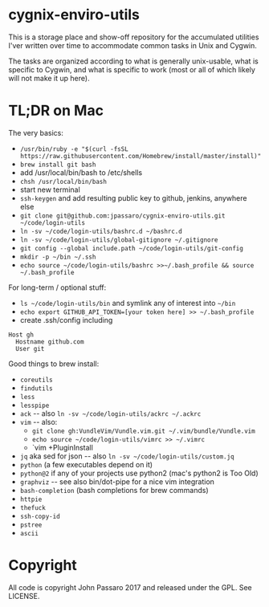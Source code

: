 # cygnix-enviro-utils

This is a storage place and show-off repository for the accumulated utilities
I'ver written over time to accommodate common tasks in Unix and Cygwin.

The tasks are organized according to what is generally unix-usable, what is
specific to Cygwin, and what is specific to work (most or all of which likely
will not make it up here).

# TL;DR on Mac

The very basics:
* `/usr/bin/ruby -e "$(curl -fsSL https://raw.githubusercontent.com/Homebrew/install/master/install)"`
* `brew install git bash`
* add /usr/local/bin/bash to /etc/shells
* `chsh /usr/local/bin/bash`
* start new terminal
* `ssh-keygen` and add resulting public key to github, jenkins, anywhere else
* `git clone git@github.com:jpassaro/cygnix-enviro-utils.git ~/code/login-utils`
* `ln -sv ~/code/login-utils/bashrc.d ~/bashrc.d`
* `ln -sv ~/code/login-utils/global-gitignore ~/.gitignore`
* `git config --global include.path ~/code/login-utils/git-config`
* `mkdir -p ~/bin ~/.ssh`
* `echo source ~/code/login-utils/bashrc >>~/.bash_profile && source ~/.bash_profile`

For long-term / optional stuff:
* `ls ~/code/login-utils/bin` and symlink any of interest into `~/bin`
* `echo export GITHUB_API_TOKEN=[your token here] >> ~/.bash_profile`
* create .ssh/config including
```
Host gh
  Hostname github.com
  User git
```

Good things to brew install:
* `coreutils`
* `findutils`
* `less`
* `lesspipe`
* `ack` -- also `ln -sv ~/code/login-utils/ackrc ~/.ackrc`
* `vim` -- also:
  * `git clone gh:VundleVim/Vundle.vim.git ~/.vim/bundle/Vundle.vim`
  * `echo source ~/code/login-utils/vimrc >> ~/.vimrc`
  * `vim +PluginInstall
* `jq` aka sed for json -- also `ln -sv ~/code/login-utils/custom.jq`
* `python` (a few executables depend on it)
* `python@2` if any of your projects use python2 (mac's python2 is Too Old)
* `graphviz` -- see also bin/dot-pipe for a nice vim integration
* `bash-completion` (bash completions for brew commands)
* `httpie`
* `thefuck`
* `ssh-copy-id`
* `pstree`
* `ascii`

# Copyright

All code is copyright John Passaro 2017 and released under the GPL. See LICENSE.
